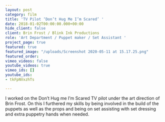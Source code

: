 ```yaml
---
layout: post
category: film
title: 'TV Pilot ‘Don’t Hug Me I’m Scared’ '
date: 2018-01-02T00:00:00.000+00:00
hide_client: false
client: Brin Frost / Blink Ink Productions
role: 'Art Department / Puppet maker / Set Assistant '
project_page: true
featured: true
featured_image: "/uploads/Screenshot 2020-05-11 at 15.17.25.png"
featured_order: 
vimeo_videos: false
youtube_videos: true
vimeo_ids: []
youtube_ids:
- tkFpNVxzhTs

---
```

I worked on the Don’t Hug me I’m Scared TV pilot under the art direction of Brin Frost. On this I furthered my skills by being involved in the build of the puppets as well as the props and being on set assisting with set dressing and extra puppetry hands when needed.